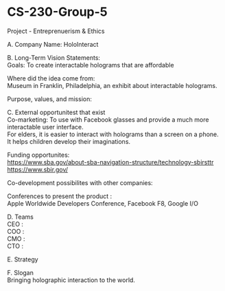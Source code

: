 # CS-230-Group-5
Project - Entreprenuerism &amp; Ethics

A. Company Name: HoloInteract

B. Long-Term Vision Statements: <br />
Goals:
To create interactable holograms that are affordable

Where did the idea come from: <br />
Museum in Franklin, Philadelphia, an exhibit about interactable holograms. 

Purpose, values, and mission: 


C. External opportunitest that exist <br />
Co-marketing: To use with Facebook glasses and provide a much more interactable user interface.<br />
For elders, it is easier to interact with holograms than a screen on a phone. <br />
It helps children develop their imaginations. <br />

Funding opportunites: <br />
https://www.sba.gov/about-sba-navigation-structure/technology-sbirsttr <br />
https://www.sbir.gov/

Co-development possibilites with other companies: <br />

Conferences to present the product : <br />
Apple Worldwide Developers Conference, Facebook F8, Google I/O

D. Teams <br />
CEO : <br />
COO : <br />
CMO : <br />
CTO : <br />

E. Strategy <br />


F. Slogan <br />
Bringing holographic interaction to the world.
